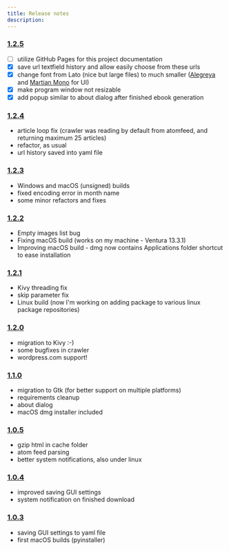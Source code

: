 ```yaml
---
title: Release notes
description: 
---
```


### [1.2.5](#in-development)
- [ ] utilize GitHub Pages for this project documentation
- [x] save url textfield history and allow easily choose from these urls
- [x] change font from Lato (nice but large files) to much smaller ([Alegreya](https://github.com/huertatipografica/Alegreya) and [Martian Mono](https://github.com/evilmartians/mono) for UI)
- [x] make program window not resizable
- [x] add popup similar to about dialog after finished ebook generation

### [1.2.4](https://github.com/bohdanbobrowski/blog2epub/releases/tag/v1.2.4)
- article loop fix (crawler was reading by default from atomfeed, and returning maximum 25 articles)
- refactor, as usual
- url history saved into yaml file

### [1.2.3](https://github.com/bohdanbobrowski/blog2epub/releases/tag/v1.2.3)
- Windows and macOS (unsigned) builds
- fixed encoding error in month name
- some minor refactors and fixes

### [1.2.2](https://github.com/bohdanbobrowski/blog2epub/releases/tag/v1.2.2)
- Empty images list bug
- Fixing macOS build (works on my machine - Ventura 13.3.1)
- Improving macOS build - dmg now contains Applications folder shortcut to ease installation

### [1.2.1](https://github.com/bohdanbobrowski/blog2epub/releases/tag/v1.2.1)
- Kivy threading fix
- skip parameter fix
- Linux build (now I'm working on adding package to various linux package repositories)

### [1.2.0](https://github.com/bohdanbobrowski/blog2epub/releases/tag/v1.2.0)
- migration to Kivy :-)
- some bugfixes in crawler
- wordpress.com support!

### [1.1.0](https://github.com/bohdanbobrowski/blog2epub/releases/tag/v1.1.0)
- migration to Gtk (for better support on multiple platforms)
- requirements cleanup
- about dialog
- macOS dmg installer included

### [1.0.5](https://github.com/bohdanbobrowski/blog2epub/releases/tag/v1.0.5)
- gzip html in cache folder
- atom feed parsing
- better system notifications, also under linux

### [1.0.4](https://github.com/bohdanbobrowski/blog2epub/releases/tag/v1.0.4)
- improved saving GUI settings
- system notification on finished download

### [1.0.3](https://github.com/bohdanbobrowski/blog2epub/releases/tag/v1.0.3)

- saving GUI settings to yaml file
- first macOS builds (pyinstaller)

